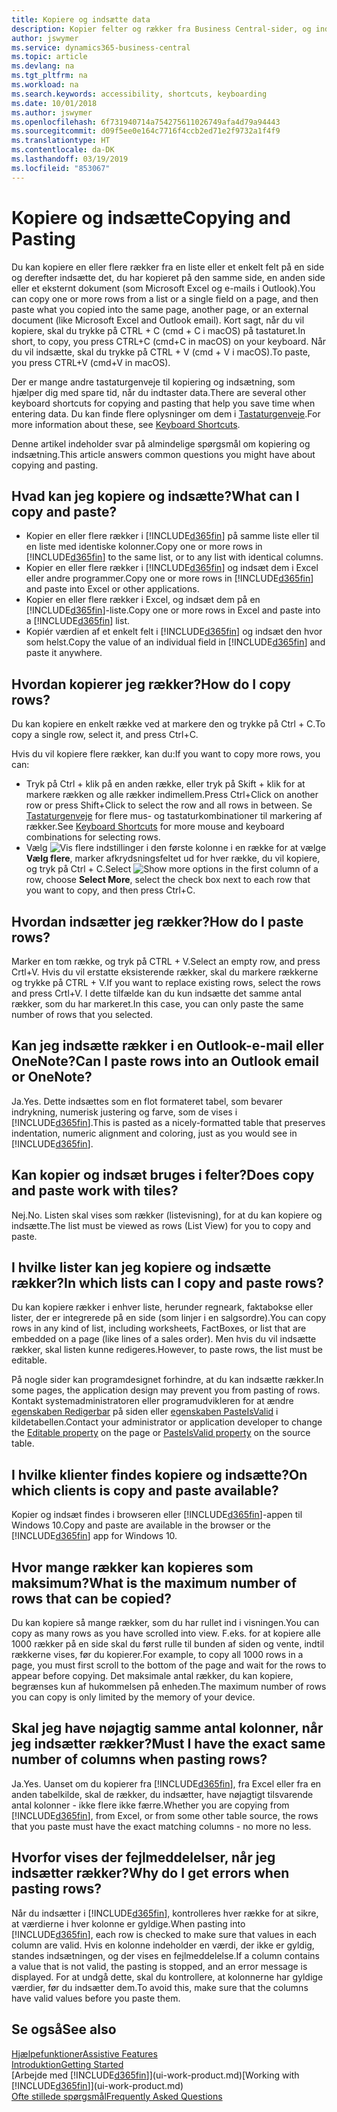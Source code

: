 ```yaml
---
title: Kopiere og indsætte data
description: Kopier felter og rækker fra Business Central-sider, og indsæt dem et andet sted.
author: jswymer
ms.service: dynamics365-business-central
ms.topic: article
ms.devlang: na
ms.tgt_pltfrm: na
ms.workload: na
ms.search.keywords: accessibility, shortcuts, keyboarding
ms.date: 10/01/2018
ms.author: jswymer
ms.openlocfilehash: 6f731940714a754275611026749afa4d79a94443
ms.sourcegitcommit: d09f5ee0e164c7716f4ccb2ed71e2f9732a1f4f9
ms.translationtype: HT
ms.contentlocale: da-DK
ms.lasthandoff: 03/19/2019
ms.locfileid: "853067"
---
```

# <a name="copying-and-pasting"></a><span data-ttu-id="d9bcc-103">Kopiere og indsætte</span><span class="sxs-lookup"><span data-stu-id="d9bcc-103">Copying and Pasting</span></span>
<span data-ttu-id="d9bcc-104">Du kan kopiere en eller flere rækker fra en liste eller et enkelt felt på en side og derefter indsætte det, du har kopieret på den samme side, en anden side eller et eksternt dokument (som Microsoft Excel og e-mails i Outlook).</span><span class="sxs-lookup"><span data-stu-id="d9bcc-104">You can copy one or more rows from a list or a single field on a page, and then paste what you copied into the same page, another page, or an external document (like Microsoft Excel and Outlook email).</span></span> <span data-ttu-id="d9bcc-105">Kort sagt, når du vil kopiere, skal du trykke på CTRL + C (cmd + C i macOS) på tastaturet.</span><span class="sxs-lookup"><span data-stu-id="d9bcc-105">In short, to copy, you press CTRL+C (cmd+C in macOS) on your keyboard.</span></span> <span data-ttu-id="d9bcc-106">Når du vil indsætte, skal du trykke på CTRL + V (cmd + V i macOS).</span><span class="sxs-lookup"><span data-stu-id="d9bcc-106">To paste, you press CTRL+V (cmd+V in macOS).</span></span>

<span data-ttu-id="d9bcc-107">Der er mange andre tastaturgenveje til kopiering og indsætning, som hjælper dig med spare tid, når du indtaster data.</span><span class="sxs-lookup"><span data-stu-id="d9bcc-107">There are several other keyboard shortcuts for copying and pasting that help you save time when entering data.</span></span> <span data-ttu-id="d9bcc-108">Du kan finde flere oplysninger om dem i [Tastaturgenveje](keyboard-shortcuts.md#CopyRows).</span><span class="sxs-lookup"><span data-stu-id="d9bcc-108">For more information about these, see [Keyboard Shortcuts](keyboard-shortcuts.md#CopyRows).</span></span>

<span data-ttu-id="d9bcc-109">Denne artikel indeholder svar på almindelige spørgsmål om kopiering og indsætning.</span><span class="sxs-lookup"><span data-stu-id="d9bcc-109">This article answers common questions you might have about copying and pasting.</span></span>  

## <a name="what-can-i-copy-and-paste"></a><span data-ttu-id="d9bcc-110">Hvad kan jeg kopiere og indsætte?</span><span class="sxs-lookup"><span data-stu-id="d9bcc-110">What can I copy and paste?</span></span>
-   <span data-ttu-id="d9bcc-111">Kopier en eller flere rækker i [!INCLUDE[d365fin](includes/d365fin_md.md)] på samme liste eller til en liste med identiske kolonner.</span><span class="sxs-lookup"><span data-stu-id="d9bcc-111">Copy one or more rows in [!INCLUDE[d365fin](includes/d365fin_md.md)] to the same list, or to any list with identical columns.</span></span>
-   <span data-ttu-id="d9bcc-112">Kopier en eller flere rækker i [!INCLUDE[d365fin](includes/d365fin_md.md)] og indsæt dem i Excel eller andre programmer.</span><span class="sxs-lookup"><span data-stu-id="d9bcc-112">Copy one or more rows in [!INCLUDE[d365fin](includes/d365fin_md.md)] and paste into Excel or other applications.</span></span>
-   <span data-ttu-id="d9bcc-113">Kopier en eller flere rækker i Excel, og indsæt dem på en [!INCLUDE[d365fin](includes/d365fin_md.md)]-liste.</span><span class="sxs-lookup"><span data-stu-id="d9bcc-113">Copy one or more rows in Excel and paste into a [!INCLUDE[d365fin](includes/d365fin_md.md)] list.</span></span>
-   <span data-ttu-id="d9bcc-114">Kopiér værdien af et enkelt felt i [!INCLUDE[d365fin](includes/d365fin_md.md)] og indsæt den hvor som helst.</span><span class="sxs-lookup"><span data-stu-id="d9bcc-114">Copy the value of an individual field in [!INCLUDE[d365fin](includes/d365fin_md.md)] and paste it anywhere.</span></span>

## <a name="how-do-i-copy-rows"></a><span data-ttu-id="d9bcc-115">Hvordan kopierer jeg rækker?</span><span class="sxs-lookup"><span data-stu-id="d9bcc-115">How do I copy rows?</span></span>
<span data-ttu-id="d9bcc-116">Du kan kopiere en enkelt række ved at markere den og trykke på Ctrl + C.</span><span class="sxs-lookup"><span data-stu-id="d9bcc-116">To copy a single row, select it, and press Ctrl+C.</span></span>

<span data-ttu-id="d9bcc-117">Hvis du vil kopiere flere rækker, kan du:</span><span class="sxs-lookup"><span data-stu-id="d9bcc-117">If you want to copy more rows, you can:</span></span>
-   <span data-ttu-id="d9bcc-118">Tryk på Ctrl + klik på en anden række, eller tryk på Skift + klik for at markere rækken og alle rækker indimellem.</span><span class="sxs-lookup"><span data-stu-id="d9bcc-118">Press Ctrl+Click on another row or press Shift+Click to select the row and all rows in between.</span></span> <span data-ttu-id="d9bcc-119">Se [Tastaturgenveje](keyboard-shortcuts.md#CopyRows) for flere mus- og tastaturkombinationer til markering af rækker.</span><span class="sxs-lookup"><span data-stu-id="d9bcc-119">See [Keyboard Shortcuts](keyboard-shortcuts.md#CopyRows) for more mouse and keyboard combinations for selecting rows.</span></span>
-   <span data-ttu-id="d9bcc-120">Vælg ![Vis flere indstillinger](media/show-more-options-icon.png "Ikonet Vis flere indstillinger") i den første kolonne i en række for at vælge **Vælg flere**, marker afkrydsningsfeltet ud for hver række, du vil kopiere, og tryk på Ctrl + C.</span><span class="sxs-lookup"><span data-stu-id="d9bcc-120">Select ![Show more options](media/show-more-options-icon.png "Show more options icon") in the first column of a row, choose **Select More**, select the check box next to each row that you want to copy, and then press Ctrl+C.</span></span>

## <a name="how-do-i-paste-rows"></a><span data-ttu-id="d9bcc-121">Hvordan indsætter jeg rækker?</span><span class="sxs-lookup"><span data-stu-id="d9bcc-121">How do I paste rows?</span></span>
<span data-ttu-id="d9bcc-122">Marker en tom række, og tryk på CTRL + V.</span><span class="sxs-lookup"><span data-stu-id="d9bcc-122">Select an empty row, and press Crtl+V.</span></span> <span data-ttu-id="d9bcc-123">Hvis du vil erstatte eksisterende rækker, skal du markere rækkerne og trykke på CTRL + V.</span><span class="sxs-lookup"><span data-stu-id="d9bcc-123">If you want to replace existing rows, select the rows and press Crtl+V.</span></span> <span data-ttu-id="d9bcc-124">I dette tilfælde kan du kun indsætte det samme antal rækker, som du har markeret.</span><span class="sxs-lookup"><span data-stu-id="d9bcc-124">In this case, you can only paste the same number of rows that you selected.</span></span>

<!-- Rows are pasted directly where your cursor is located. If you paste into an empty line, any existing subsequent lines will be moved after the pasted lines. If you paste into an existing line or lines, this will be overwritten.-->

## <a name="can-i-paste-rows-into-an-outlook-email-or-onenote"></a><span data-ttu-id="d9bcc-125">Kan jeg indsætte rækker i en Outlook-e-mail eller OneNote?</span><span class="sxs-lookup"><span data-stu-id="d9bcc-125">Can I paste rows into an Outlook email or OneNote?</span></span>
<span data-ttu-id="d9bcc-126">Ja.</span><span class="sxs-lookup"><span data-stu-id="d9bcc-126">Yes.</span></span> <span data-ttu-id="d9bcc-127">Dette indsættes som en flot formateret tabel, som bevarer indrykning, numerisk justering og farve, som de vises i [!INCLUDE[d365fin](includes/d365fin_md.md)].</span><span class="sxs-lookup"><span data-stu-id="d9bcc-127">This is pasted as a nicely-formatted table that preserves indentation, numeric alignment and coloring, just as you would see in [!INCLUDE[d365fin](includes/d365fin_md.md)].</span></span>

## <a name="does-copy-and-paste-work-with-tiles"></a><span data-ttu-id="d9bcc-128">Kan kopier og indsæt bruges i felter?</span><span class="sxs-lookup"><span data-stu-id="d9bcc-128">Does copy and paste work with tiles?</span></span>
<span data-ttu-id="d9bcc-129">Nej.</span><span class="sxs-lookup"><span data-stu-id="d9bcc-129">No.</span></span> <span data-ttu-id="d9bcc-130">Listen skal vises som rækker (listevisning), for at du kan kopiere og indsætte.</span><span class="sxs-lookup"><span data-stu-id="d9bcc-130">The list must be viewed as rows (List View) for you to copy and paste.</span></span>

## <a name="in-which-lists-can-i-copy-and-paste-rows"></a><span data-ttu-id="d9bcc-131">I hvilke lister kan jeg kopiere og indsætte rækker?</span><span class="sxs-lookup"><span data-stu-id="d9bcc-131">In which lists can I copy and paste rows?</span></span>
<span data-ttu-id="d9bcc-132">Du kan kopiere rækker i enhver liste, herunder regneark, faktabokse eller lister, der er integrerede på en side (som linjer i en salgsordre).</span><span class="sxs-lookup"><span data-stu-id="d9bcc-132">You can copy rows in any kind of list, including worksheets, FactBoxes, or list that are embedded on a page (like lines of a sales order).</span></span> <span data-ttu-id="d9bcc-133">Men hvis du vil indsætte rækker, skal listen kunne redigeres.</span><span class="sxs-lookup"><span data-stu-id="d9bcc-133">However, to paste rows, the list must be editable.</span></span>

<span data-ttu-id="d9bcc-134">På nogle sider kan programdesignet forhindre, at du kan indsætte rækker.</span><span class="sxs-lookup"><span data-stu-id="d9bcc-134">In some pages, the application design may prevent you from pasting of rows.</span></span> <span data-ttu-id="d9bcc-135">Kontakt systemadministratoren eller programudvikleren for at ændre [egenskaben Redigerbar](https://docs.microsoft.com/en-us/dynamics365/business-central/dev-itpro/developer/properties/devenv-editable-property) på siden eller [egenskaben PasteIsValid](https://docs.microsoft.com/en-us/dynamics365/business-central/dev-itpro/developer/properties/devenv-pasteisvalid-property) i kildetabellen.</span><span class="sxs-lookup"><span data-stu-id="d9bcc-135">Contact your administrator or application developer to change the [Editable property](https://docs.microsoft.com/en-us/dynamics365/business-central/dev-itpro/developer/properties/devenv-editable-property) on the page or [PasteIsValid property](https://docs.microsoft.com/en-us/dynamics365/business-central/dev-itpro/developer/properties/devenv-pasteisvalid-property) on the source table.</span></span>

## <a name="on-which-clients-is-copy-and-paste-available"></a><span data-ttu-id="d9bcc-136">I hvilke klienter findes kopiere og indsætte?</span><span class="sxs-lookup"><span data-stu-id="d9bcc-136">On which clients is copy and paste available?</span></span>
<span data-ttu-id="d9bcc-137">Kopier og indsæt findes i browseren eller [!INCLUDE[d365fin](includes/d365fin_md.md)]-appen til Windows 10.</span><span class="sxs-lookup"><span data-stu-id="d9bcc-137">Copy and paste are available in the browser or the [!INCLUDE[d365fin](includes/d365fin_md.md)] app for Windows 10.</span></span>

## <a name="what-is-the-maximum-number-of-rows-that-can-be-copied"></a><span data-ttu-id="d9bcc-138">Hvor mange rækker kan kopieres som maksimum?</span><span class="sxs-lookup"><span data-stu-id="d9bcc-138">What is the maximum number of rows that can be copied?</span></span>
<span data-ttu-id="d9bcc-139">Du kan kopiere så mange rækker, som du har rullet ind i visningen.</span><span class="sxs-lookup"><span data-stu-id="d9bcc-139">You can copy as many rows as you have scrolled into view.</span></span> <span data-ttu-id="d9bcc-140">F.eks. for at kopiere alle 1000 rækker på en side skal du først rulle til bunden af siden og vente, indtil rækkerne vises, før du kopierer.</span><span class="sxs-lookup"><span data-stu-id="d9bcc-140">For example, to copy all 1000 rows in a page, you must first scroll to the bottom of the page and wait for the rows to appear before copying.</span></span> <span data-ttu-id="d9bcc-141">Det maksimale antal rækker, du kan kopiere, begrænses kun af hukommelsen på enheden.</span><span class="sxs-lookup"><span data-stu-id="d9bcc-141">The maximum number of rows you can copy is only limited by the memory of your device.</span></span>

## <a name="must-i-have-the-exact-same-number-of-columns-when-pasting-rows"></a><span data-ttu-id="d9bcc-142">Skal jeg have nøjagtig samme antal kolonner, når jeg indsætter rækker?</span><span class="sxs-lookup"><span data-stu-id="d9bcc-142">Must I have the exact same number of columns when pasting rows?</span></span>
<span data-ttu-id="d9bcc-143">Ja.</span><span class="sxs-lookup"><span data-stu-id="d9bcc-143">Yes.</span></span> <span data-ttu-id="d9bcc-144">Uanset om du kopierer fra [!INCLUDE[d365fin](includes/d365fin_md.md)], fra Excel eller fra en anden tabelkilde, skal de rækker, du indsætter, have nøjagtigt tilsvarende antal kolonner - ikke flere ikke færre.</span><span class="sxs-lookup"><span data-stu-id="d9bcc-144">Whether you are copying from [!INCLUDE[d365fin](includes/d365fin_md.md)], from Excel, or from some other table source, the rows that you paste must have the exact matching columns - no more no less.</span></span>

## <a name="why-do-i-get-errors-when-pasting-rows"></a><span data-ttu-id="d9bcc-145">Hvorfor vises der fejlmeddelelser, når jeg indsætter rækker?</span><span class="sxs-lookup"><span data-stu-id="d9bcc-145">Why do I get errors when pasting rows?</span></span>
<span data-ttu-id="d9bcc-146">Når du indsætter i [!INCLUDE[d365fin](includes/d365fin_md.md)], kontrolleres hver række for at sikre, at værdierne i hver kolonne er gyldige.</span><span class="sxs-lookup"><span data-stu-id="d9bcc-146">When pasting into [!INCLUDE[d365fin](includes/d365fin_md.md)], each row is checked to make sure that values in each column are valid.</span></span> <span data-ttu-id="d9bcc-147">Hvis en kolonne indeholder en værdi, der ikke er gyldig, standes indsætningen, og der vises en fejlmeddelelse.</span><span class="sxs-lookup"><span data-stu-id="d9bcc-147">If a column contains a value that is not valid, the pasting is stopped, and an error message is displayed.</span></span> <span data-ttu-id="d9bcc-148">For at undgå dette, skal du kontrollere, at kolonnerne har gyldige værdier, før du indsætter dem.</span><span class="sxs-lookup"><span data-stu-id="d9bcc-148">To avoid this, make sure that the columns have valid values before you paste them.</span></span>


## <a name="see-also"></a><span data-ttu-id="d9bcc-149">Se også</span><span class="sxs-lookup"><span data-stu-id="d9bcc-149">See also</span></span>
[<span data-ttu-id="d9bcc-150">Hjælpefunktioner</span><span class="sxs-lookup"><span data-stu-id="d9bcc-150">Assistive Features</span></span>](ui-accessibility.md)  
[<span data-ttu-id="d9bcc-151">Introduktion</span><span class="sxs-lookup"><span data-stu-id="d9bcc-151">Getting Started</span></span>](product-get-started.md)  
<span data-ttu-id="d9bcc-152">[Arbejde med [!INCLUDE[d365fin](includes/d365fin_md.md)]](ui-work-product.md)</span><span class="sxs-lookup"><span data-stu-id="d9bcc-152">[Working with [!INCLUDE[d365fin](includes/d365fin_md.md)]](ui-work-product.md)</span></span>  
[<span data-ttu-id="d9bcc-153">Ofte stillede spørgsmål</span><span class="sxs-lookup"><span data-stu-id="d9bcc-153">Frequently Asked Questions</span></span>](across-faq.md)  
